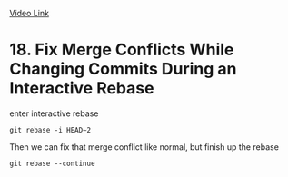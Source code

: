 [Video Link](https://egghead.io/lessons/git-fix-merge-conflicts-while-changing-commits-during-an-interactive-rebase)

# 18. Fix Merge Conflicts While Changing Commits During an Interactive Rebase

enter interactive rebase
```
git rebase -i HEAD~2
```

Then we can fix that merge conflict like normal, but finish up the rebase
```
git rebase --continue
```